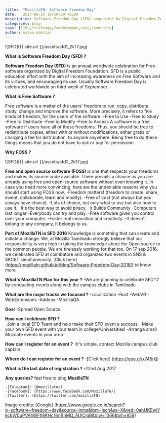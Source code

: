 ```yaml
---
title:  "MozillaTN- Software Freedom Day"
date:   2017-09-16 10:50:00 +0530
description: Software Freedom Day (SFD) organized by Digital Freedom Foundation, is an annual worldwide celebration for Free software.
categories: blog
tags: [l10n,firefoxqa,fxwebcompat,rust,community]
author: selva makilan
---
```



![SFD]({{ site.url }}/assets/sfd1_2k17.jpg)

**What is Software Freedom Day (SFD) ?**

**Software Freedom Day (SFD)** is an annual worldwide celebration for Free software organized by Digital Freedom Foundation. SFD is a public education effort with the aim of increasing awareness on Free Software and its virtues, and encouraging its use. Usually Software Freedom Day is celebrated worldwide on third week of September.

**What is Free Software ?**

Free software is a matter of the users' freedom to run, copy, distribute, study, change and improve the software. More precisely, it refers to five kinds of freedom, for the users of the software:
        -Free to Use
        -Free to Study
        -Free to Distribute
        -Free to Modify
        -Free to Access
A software is a free software if users have all of these freedoms. Thus, you should be free to redistribute copies, either with or without modifications, either gratis or charging a fee for distribution, to anyone anywhere. Being free to do these things means that you do not have to ask or pay for permission.
  
**Why FOSS ?**

![SFD]({{ site.url }}/assets/sfd2_2k17.jpg)

**Free and open source software (FOSS)** is one that respects your freedoms and makes its source code available. There prevails a chance as you are already using free and open-source software without even knowing it. In case you need more convincing, here are the undeniable reasons why you should start using FOSS now.
    -Freedom matters! (freedom to create, share, invent, collaborate, learn and modify).
    -Free of cost (not always but you always have choice).
    -Lots of choice, not only what to use but also how to use it.
    -It's the best way to avoid piracy.
    -It Builds Community
    -Computers last longer
    -Everybody can try and play.
    -Free software gives you control over your computer.
    -Foster real innovation and creativity.
    -It doesn't belong to any company, it belongs to us.

**Part of MozillaTN in SFD 2016**
Knowledge is something that can create and initiate a change. We, at Mozilla Tamilnadu strongly believe that our responsibility is very high in taking the knowledge about the Open source to the common people. We are tirelessly working for that too.
On 17 sep 2016, we celebrated SFD at coimbatore and organized two events in SNS & SKCET simultaneously. [Click here] (https://mozillatn.github.io/blog/Software-Freedom-Day-2016/) to know more

**What's MozillaTN Plan for this year ?**
    -We are planning to celebrate SFD'17 by conducting events along with the campus clubs in  Tamilnadu
    
**What are the major tracks we focused ?**
    -Localization
    -Rust
    -WebVR
    -WebExtensions
    -Addons
    -MozillaQA

**Goal**
    -Spread Open Source

**How can I celebrate SFD ?**  
    -Join a local SFD Team and help make their SFD event a success.
    -Make your own SFD event with your team in college/Universities!
    -Arrange small Mozcafe events in your area

**How can I register for an event ?**
    -It's simple, contact Mozilla campus club captain

**Where do I can register for an event ?**
    -[Click here] (https://goo.gl/x745rQ)
    
**What is the last date of registration ?**
    -22nd Aug 2017

**Any queries?** feel free to ping **MozillaTN**

    -[Telegram]: (@mozillatnc)
    -[Facebook]: (https://www.facebook.com/MozillaTN/)
    -[Twitter]: (https://twitter.com/mozillaTN)
 

Image credits: [Google] (https://www.google.co.in/search?q=software+freedom+day&source=lnms&tbm=isch&sa=X&ved=0ahUKEwjYkc6W0uPVAhWFtI8KHcNmBhMQ_AUICigB&biw=1366&bih=659)

